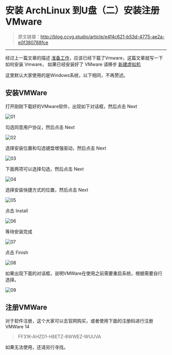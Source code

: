 # 安装 ArchLinux 到U盘（二）安装注册VMware

[annotation]: <id> (e4f4c621-b53d-4775-ae2a-e0f380788fce)
[annotation]: <create_time> (2018-01-14 18:06:00)
[annotation]: <category> (计算机技术)
[annotation]: <tags> (操作系统|Linux)
[annotation]: <status> (public)
[annotation]: <topics> (安装 ArchLinux 到U盘)
[annotation]: <comments> (true)

> 原文链接：<http://blog.ccyg.studio/article/e4f4c621-b53d-4775-ae2a-e0f380788fce>

---


经过上一篇文章的描述 [准备工作](./55ffae4e-64e2-4b8e-bb9d-3ae759b3e223)，应该已经下载了Vmware，这篇文章就写一下如何安装 Vmware， 如果已经安装好了 VMware 请移步 [新建虚拟机](./206f744b-1d67-4afa-b25b-76d66c78e95f)

这里默认大家使用的是Windows系统，以下相同，不再赘述。

## 安装VMWare

打开刚刚下载好的VMware软件，出现如下对话框，然后点击 Next

![01](http://pqs8hg59d.bkt.clouddn.com/%E5%AE%89%E8%A3%85%20ArchLinux%20%E5%88%B0U%E7%9B%98%EF%BC%88%E4%BA%8C%EF%BC%89%E5%AE%89%E8%A3%85%E6%B3%A8%E5%86%8CVMware-1.png)

勾选同意用户协议，然后点击 Next

![02](http://pqs8hg59d.bkt.clouddn.com/%E5%AE%89%E8%A3%85%20ArchLinux%20%E5%88%B0U%E7%9B%98%EF%BC%88%E4%BA%8C%EF%BC%89%E5%AE%89%E8%A3%85%E6%B3%A8%E5%86%8CVMware-2.png)

选择安装位置和勾选键盘增强驱动，然后点击 Next

![03](http://pqs8hg59d.bkt.clouddn.com/%E5%AE%89%E8%A3%85%20ArchLinux%20%E5%88%B0U%E7%9B%98%EF%BC%88%E4%BA%8C%EF%BC%89%E5%AE%89%E8%A3%85%E6%B3%A8%E5%86%8CVMware-3.png)

下面两项可以选择勾选，然后点击 Next

![04](http://pqs8hg59d.bkt.clouddn.com/%E5%AE%89%E8%A3%85%20ArchLinux%20%E5%88%B0U%E7%9B%98%EF%BC%88%E4%BA%8C%EF%BC%89%E5%AE%89%E8%A3%85%E6%B3%A8%E5%86%8CVMware-4.png)

选择安装快捷方式的位置，然后点击 Next

![05](http://pqs8hg59d.bkt.clouddn.com/%E5%AE%89%E8%A3%85%20ArchLinux%20%E5%88%B0U%E7%9B%98%EF%BC%88%E4%BA%8C%EF%BC%89%E5%AE%89%E8%A3%85%E6%B3%A8%E5%86%8CVMware-5.png)

点击 Install

![06](http://pqs8hg59d.bkt.clouddn.com/%E5%AE%89%E8%A3%85%20ArchLinux%20%E5%88%B0U%E7%9B%98%EF%BC%88%E4%BA%8C%EF%BC%89%E5%AE%89%E8%A3%85%E6%B3%A8%E5%86%8CVMware-6.png)

等待安装完成

![07](http://pqs8hg59d.bkt.clouddn.com/%E5%AE%89%E8%A3%85%20ArchLinux%20%E5%88%B0U%E7%9B%98%EF%BC%88%E4%BA%8C%EF%BC%89%E5%AE%89%E8%A3%85%E6%B3%A8%E5%86%8CVMware-7.png)

点击 Finish

![08](http://pqs8hg59d.bkt.clouddn.com/%E5%AE%89%E8%A3%85%20ArchLinux%20%E5%88%B0U%E7%9B%98%EF%BC%88%E4%BA%8C%EF%BC%89%E5%AE%89%E8%A3%85%E6%B3%A8%E5%86%8CVMware-8.png)

如果出现下面的对话框，说明VMWare在使用之前需要重启系统，根据需要自行选择。

![09](http://pqs8hg59d.bkt.clouddn.com/%E5%AE%89%E8%A3%85%20ArchLinux%20%E5%88%B0U%E7%9B%98%EF%BC%88%E4%BA%8C%EF%BC%89%E5%AE%89%E8%A3%85%E6%B3%A8%E5%86%8CVMware-9.png)

## 注册VMWare

对于软件注册，这个大家可以去官网购买，或者使用下面的注册码进行注册 VMWare 14

>FF31K-AHZD1-H8ETZ-8WWEZ-WUUVA

如果无法使用，还请另行寻找。
